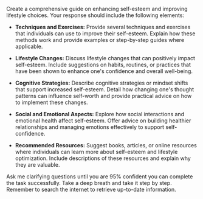 Create a comprehensive guide on enhancing self-esteem and improving lifestyle choices. Your response should include the following elements:

- **Techniques and Exercises:** Provide several techniques and exercises that individuals can use to improve their self-esteem. Explain how these methods work and provide examples or step-by-step guides where applicable.

- **Lifestyle Changes:** Discuss lifestyle changes that can positively impact self-esteem. Include suggestions on habits, routines, or practices that have been shown to enhance one's confidence and overall well-being.

- **Cognitive Strategies:** Describe cognitive strategies or mindset shifts that support increased self-esteem. Detail how changing one's thought patterns can influence self-worth and provide practical advice on how to implement these changes.

- **Social and Emotional Aspects:** Explore how social interactions and emotional health affect self-esteem. Offer advice on building healthier relationships and managing emotions effectively to support self-confidence.

- **Recommended Resources:** Suggest books, articles, or online resources where individuals can learn more about self-esteem and lifestyle optimization. Include descriptions of these resources and explain why they are valuable.

Ask me clarifying questions until you are 95% confident you can complete the task successfully. Take a deep breath and take it step by step. Remember to search the internet to retrieve up-to-date information.